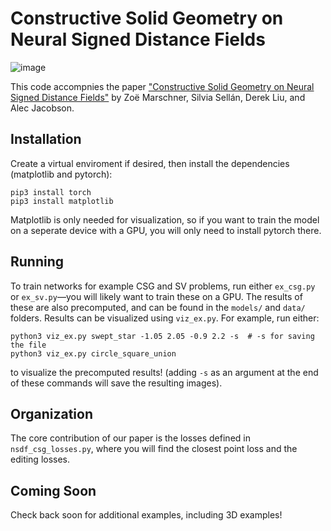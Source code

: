 # Constructive Solid Geometry on Neural Signed Distance Fields

![image](.splash_image.png)

This code accompnies the paper ["Constructive Solid Geometry on Neural Signed Distance Fields"](https://zoemarschner.com/research/csg_on_neural_sdfs.html) by Zoë Marschner, Silvia Sellán, Derek Liu, and Alec Jacobson.

## Installation

Create a virtual enviroment if desired, then install the dependencies (matplotlib and pytorch):

```
pip3 install torch
pip3 install matplotlib
```

Matplotlib is only needed for visualization, so if you want to train the model on a seperate device with a GPU, you
will only need to install pytorch there. 

## Running
To train networks for example CSG and SV problems, run either `ex_csg.py` or `ex_sv.py`—you will likely want to train these on a GPU. The results of these are also precomputed, and can be found in the `models/` and `data/` folders. Results can be visualized using `viz_ex.py`. For example, run either:

```
python3 viz_ex.py swept_star -1.05 2.05 -0.9 2.2 -s  # -s for saving the file
python3 viz_ex.py circle_square_union
```

to visualize the precomputed results! (adding `-s` as an argument at the end of these commands will save the resulting images). 

## Organization

The core contribution of our paper is the losses defined in `nsdf_csg_losses.py`, where you will find the closest point loss and the editing losses. 

## Coming Soon

Check back soon for additional examples, including 3D examples!